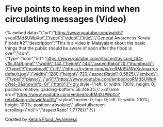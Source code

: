 # Five points to keep in mind when circulating messages \(Video\)

{% embed data="{\"url\":\"https://www.youtube.com/watch?v=coRMdSUWpXo\",\"type\":\"video\",\"title\":\"General Awareness Kerala Floods \#2\",\"description\":\"This is a video in Malayalam about the basic things that the public should be aware of soon after the flood is over\",\"icon\":{\"type\":\"icon\",\"url\":\"https://www.youtube.com/yts/img/favicon\_144-vfliLAfaB.png\",\"width\":144,\"height\":144,\"aspectRatio\":1},\"thumbnail\":{\"type\":\"thumbnail\",\"url\":\"https://i.ytimg.com/vi/coRMdSUWpXo/maxresdefault.jpg\",\"width\":1280,\"height\":720,\"aspectRatio\":0.5625},\"embed\":{\"type\":\"player\",\"url\":\"https://www.youtube.com/embed/coRMdSUWpXo?rel=0&showinfo=0\",\"html\":\"<div style=\\\"left: 0; width: 100%; height: 0; position: relative; padding-bottom: 56.2493%;\\\"><iframe src=\\\"https://www.youtube.com/embed/coRMdSUWpXo?rel=0&amp;showinfo=0\\\" style=\\\"border: 0; top: 0; left: 0; width: 100%; height: 100%; position: absolute;\\\" allowfullscreen scrolling=\\\"no\\\"></iframe></div>\",\"aspectRatio\":1.7778}}" %}

  
Created by [Kerala Flood\_Awareness](https://www.youtube.com/channel/UCTRQxF0ZqselrQoVaKb1Naw)  


